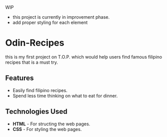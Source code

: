 WIP 
- this project is currently in improvement phase.
- add proper styling for each element
 
 # Odin-Recipes
 this is my first project on T.O.P. which would help users find famous filipino recipes that is a must try.

 ## Features  
 - Easily find filipino recipes.
 - Spend less time thinking on what to eat for dinner.

 ## Technologies Used
 - **HTML** - For structing the web pages.
 - **CSS** - For styling the web pages.
